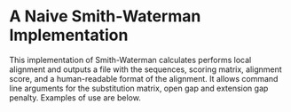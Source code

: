 # A Naive Smith-Waterman Implementation

This implementation of Smith-Waterman calculates performs local alignment and outputs a file with the sequences, scoring matrix, alignment score, and a human-readable format of the alignment. It allows command line arguments for the substitution matrix, open gap and extension gap penalty. Examples of use are below. 

